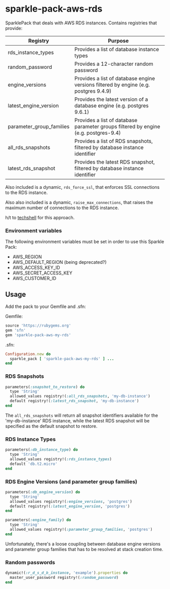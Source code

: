 # sparkle-pack-aws-rds
SparklePack that deals with AWS RDS instances.  Contains registries that provide:

| Registry | Purpose |
|----------|----------|
| rds_instance_types | Provides a list of database instance types |
| random_password | Provides a 12-character random password |
| engine_versions | Provides a list of database engine versions filtered by engine (e.g. postgres 9.4.9)|
| latest_engine_version | Provides the latest version of a database engine (e.g. postgres 9.6.1)||
| parameter_group_families | Provides a list of database parameter groups filtered by engine (e.g. postgres-9.4) |
| all_rds_snapshots | Provides a list of RDS snapshots, filtered by database instance identifier |
| latest_rds_snapshot | Provides the latest RDS snapshot, filtered by database instance identifier |

Also included is a dynamic, `rds_force_ssl`, that enforces SSL connections to the RDS instance.

Also also included is a dynamic, `raise_max_connections`, that raises the maximum number of connections to the RDS instance.

h/t to [techshell](https://github.com/techshell) for this approach.

### Environment variables

The following environment variables must be set in order to use this Sparkle
Pack:

- AWS_REGION
- AWS_DEFAULT_REGION (being deprecated?)
- AWS_ACCESS_KEY_ID
- AWS_SECRET_ACCESS_KEY
- AWS_CUSTOMER_ID

## Usage

Add the pack to your Gemfile and .sfn:

Gemfile:
```ruby
source 'https://rubygems.org'
gem 'sfn'
gem 'sparkle-pack-aws-my-rds'
```

.sfn:
```ruby
Configuration.new do
  sparkle_pack [ 'sparkle-pack-aws-my-rds' ] ...
end
```

### RDS Snapshots

```ruby
parameters(:snapshot_to_restore) do
  type 'String'
  allowed_values registry!(:all_rds_snapshots, 'my-db-instance')
  default registry!(:latest_rds_snapshot, 'my-db-instance')
end
```

The `all_rds_snapshots` will return all snapshot identifiers available for the
'my-db-instance' RDS instance, while the latest RDS snapshot will be specified as
the default snapshot to restore.

### RDS Instance Types

```ruby
parameters(:db_instance_type) do
  type 'String'
  allowed_values registry!(:rds_instance_types)
  default 'db.t2.micro'
end
```

### RDS Engine Versions (and parameter group families)

```ruby
parameters(:db_engine_version) do
  type 'String'
  allowed_values registry!(:engine_versions, 'postgres')
  default registry!(:latest_engine_version, 'postgres')
end

parameters(:engine_family) do
  type 'String'
  allowed_values registry!(:parameter_group_families, 'postgres')
end
```

Unfortunately, there's a loose coupling between database engine versions and
parameter group families that has to be resolved at stack creation time.

### Random passwords

```ruby
dynamic!(:r_d_s_d_b_instance, 'example').properties do
  master_user_password registry!(:random_password)
end
```
